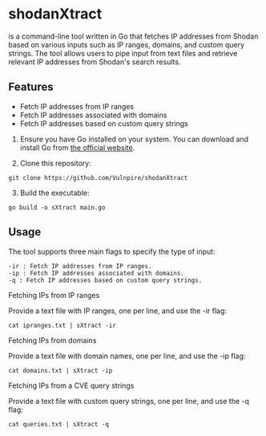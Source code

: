 # shodanXtract

is a command-line tool written in Go that fetches IP addresses from Shodan based on various inputs such as IP ranges, domains, and custom query strings. The tool allows users to pipe input from text files and retrieve relevant IP addresses from Shodan's search results.

## Features

- Fetch IP addresses from IP ranges
- Fetch IP addresses associated with domains
- Fetch IP addresses based on custom query strings

1. Ensure you have Go installed on your system. You can download and install Go from [the official website](https://go.dev/dl/).

2. Clone this repository:

`git clone https://github.com/Vulnpire/shodanXtract`

3. Build the executable:

`go build -o sXtract main.go`

## Usage

The tool supports three main flags to specify the type of input:

    -ir : Fetch IP addresses from IP ranges.
    -ip : Fetch IP addresses associated with domains.
    -q : Fetch IP addresses based on custom query strings.

Fetching IPs from IP ranges

Provide a text file with IP ranges, one per line, and use the -ir flag:

`cat ipranges.txt | sXtract -ir`

Fetching IPs from domains

Provide a text file with domain names, one per line, and use the -ip flag:

`cat domains.txt | sXtract -ip`

Fetching IPs from a CVE query strings

Provide a text file with custom query strings, one per line, and use the -q flag:

`cat queries.txt | sXtract -q`
